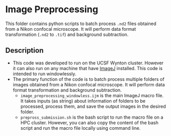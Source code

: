 # Image Preprocessing
This folder contains python scripts to batch process `.nd2` files obtained from a Nikon confocal microscope. It will perform data format transformation (`.nd2` to `.tif`) and background subtraction.

## Description
- This code was developed to run on the UCSF Wynton cluster. However it can also run on any machine that have [ImageJ](https://imagej.nih.gov/ij/) installed. This code is intended to run windowlessly.
- The primary function of the code is to batch process multiple folders of images obtained from a Nikon confocal microscope. It will perform data format transformation and background subtraction.
    - `image_preprocessing_windowless.ijm`  is the main ImageJ macro file. It takes inputs (as string) about information of folders to be processed,  process them, and save the output images in the desired folder.
    - `prepross_submission.sh` is the bash script to run the macro file on a HPC cluster. However, you can also copy the content of the bash script and run the macro file locally using command line. 
